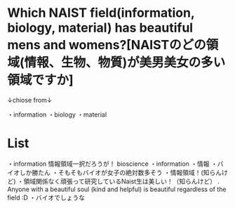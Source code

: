 # Which NAIST field(information, biology, material) has beautiful mens and womens?[NAISTのどの領域(情報、生物、物質)が美男美女の多い領域ですか]

↓chiose from↓

・information
・biology
・material

# List
・information
情報領域一択だろうが！
bioscience
・information
・情報
・バイオしか勝たん
・そもそもバイオが女子の絶対数多そう
・情報領域！(知らんけど)
・領域関係なく頑張って研究しているNaist生は美しい！（知らんけど）
. Anyone with a beautiful soul (kind and helpful) is beautiful regardless of the field :D
・バイオでしょうな

